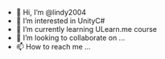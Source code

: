 - 👋 Hi, I’m @lindy2004
- 👀 I’m interested in UnityC#
- 🌱 I’m currently learning ULearn.me course
- 💞️ I’m looking to collaborate on ...
- 📫 How to reach me ...

<!---
lindy2004/lindy2004 is a ✨ special ✨ repository because its `README.md` (this file) appears on your GitHub profile.
You can click the Preview link to take a look at your changes.
--->
